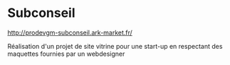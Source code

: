 # Subconseil

http://prodevgm-subconseil.ark-market.fr/

Réalisation d'un projet de site vitrine pour une start-up en respectant des maquettes fournies par un webdesigner
